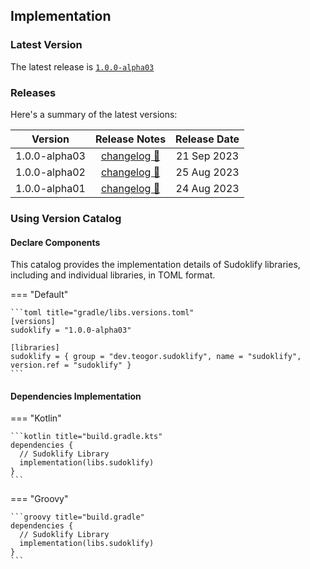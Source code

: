 [//]: # (This file was automatically generated - do not edit)

## Implementation

### Latest Version

The latest release is [`1.0.0-alpha03`](../releases.md)

### Releases

Here's a summary of the latest versions:

|    Version    |               Release Notes                | Release Date |
|:-------------:|:------------------------------------------:|:------------:|
| 1.0.0-alpha03 | [changelog 🔗](changelog/1.0.0-alpha03.md) | 21 Sep 2023  |
| 1.0.0-alpha02 | [changelog 🔗](changelog/1.0.0-alpha02.md) | 25 Aug 2023  |
| 1.0.0-alpha01 | [changelog 🔗](changelog/1.0.0-alpha01.md) | 24 Aug 2023  |

### Using Version Catalog

#### Declare Components

This catalog provides the implementation details of Sudoklify libraries, including and individual
libraries, in TOML format.

=== "Default"

    ```toml title="gradle/libs.versions.toml"
    [versions]
    sudoklify = "1.0.0-alpha03"

    [libraries]
    sudoklify = { group = "dev.teogor.sudoklify", name = "sudoklify", version.ref = "sudoklify" }
    ```

#### Dependencies Implementation

=== "Kotlin"

    ```kotlin title="build.gradle.kts"
    dependencies {
      // Sudoklify Library
      implementation(libs.sudoklify)
    }
    ```

=== "Groovy"

    ```groovy title="build.gradle"
    dependencies {
      // Sudoklify Library
      implementation(libs.sudoklify)
    }
    ```
